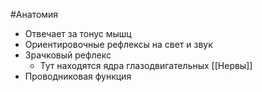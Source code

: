 #Анатомия 
- Отвечает за тонус мышц
- Ориентировочные рефлексы на свет и звук
- Зрачковый рефлекс
	- Тут находятся ядра глазодвигательных [[Нервы]]
- Проводниковая функция